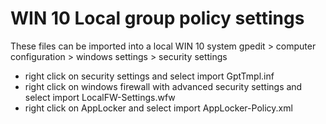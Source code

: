 # WIN 10 Local group policy settings
These files can be imported into a local WIN 10 system
gpedit > computer configuration > windows settings > security settings
- right click on security settings and select import GptTmpl.inf
- right click on windows firewall with advanced security settings and select import LocalFW-Settings.wfw
- right click on AppLocker and select import AppLocker-Policy.xml
